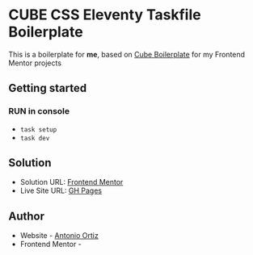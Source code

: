 # CUBE CSS Eleventy Taskfile Boilerplate

This is a boilerplate for **me**, based on [Cube Boilerplate](https://github.com/Set-Creative-Studio/cube-boilerplate) for my Frontend Mentor projects


## Getting started

### RUN in console

- `task setup`
- `task dev`

## Solution

- Solution URL: [Frontend Mentor](https://www.frontendmentor.io/profile/ortiz-antonio)
- Live Site URL: [GH Pages](https://ortiz-antonio.github.io/CUBE-Eleventy-Taskfile-boilerplate)

## Author
- Website - [Antonio Ortiz](https://ortiz.studio)
- Frontend Mentor - 